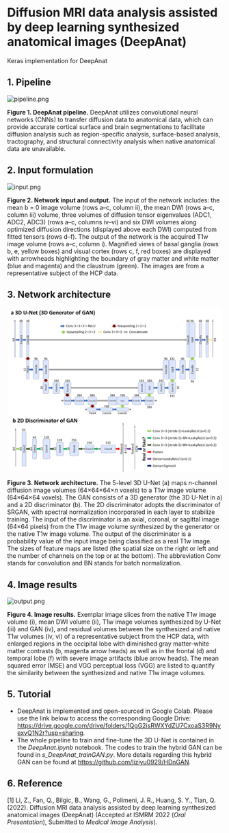 # Diffusion MRI data analysis assisted by deep learning synthesized anatomical images (DeepAnat) 
Keras implementation for DeepAnat



## 1. Pipeline

![pipeline.png](fig/pipeline.png)

**Figure 1. DeepAnat pipeline.** DeepAnat utilizes convolutional neural networks (CNNs) to transfer diffusion data to anatomical data, which can provide accurate cortical surface and brain segmentations to facilitate diffusion analysis such as region-specific analysis, surface-based analysis, tractography, and structural connectivity analysis when native anatomical data are unavailable.



## 2. Input formulation

![input.png](fig/input.png)

**Figure 2. Network input and output.** The input of the network includes: the mean b = 0 image volume (rows a–c, column ii), the mean DWI (rows a–c, column iii) volume, three volumes of diffusion tensor eigenvalues (ADC1, ADC2, ADC3) (rows a–c, columns iv–vi) and six DWI volumes along optimized diffusion directions (displayed above each DWI) computed from fitted tensors (rows d–f). The output of the network is the acquired T1w image volume (rows a–c, column i). Magnified views of basal ganglia (rows b, e, yellow boxes) and visual cortex (rows c, f, red boxes) are displayed with arrowheads highlighting the boundary of gray matter and white matter (blue and magenta) and the claustrum (green). The images are from a representative subject of the HCP data. 



## 3. Network architecture

![network.png](fig/network.png)

**Figure 3. Network architecture.** The 5-level 3D U-Net (a) maps *n*-channel diffusion image volumes (64×64×64×*n* voxels) to a T1w image volume (64×64×64 voxels). The GAN consists of a 3D generator (the 3D U-Net in a) and a 2D discriminator (b). The 2D discriminator adopts the discriminator of SRGAN, with spectral normalization incorporated in each layer to stabilize training. The input of the discriminator is an axial, coronal, or sagittal image (64×64 pixels) from the T1w image volume synthesized by the generator or the native T1w image volume. The output of the discriminator is a probability value of the input image being classified as a real T1w image. The sizes of feature maps are listed (the spatial size on the right or left and the number of channels on the top or at the bottom). The abbreviation Conv stands for convolution and BN stands for batch normalization.



## 4. Image results

![output.png](fig/output.png)

**Figure 4. Image results.** Exemplar image slices from the native T1w image volume (i), mean DWI volume (ii), T1w image volumes synthesized by U-Net (iii) and GAN (iv), and residual volumes between the synthesized and native T1w volumes (iv, vi) of a representative subject from the HCP data, with enlarged regions in the occipital lobe with diminished gray matter-white matter contrasts (b, magenta arrow heads) as well as in the frontal (d) and temporal lobe (f) with severe image artifacts (blue arrow heads). The mean squared error (MSE) and VGG perceptual loss (VGG) are listed to quantify the similarity between the synthesized and native T1w image volumes.



## 5. Tutorial

- DeepAnat is implemented and open-sourced in Google Colab. Please use the link below to access the corresponding Google Drive: https://drive.google.com/drive/folders/1QgG2isRWXYdZU7CxoaS3R9NyexvQ1N2r?usp=sharing.
- The whole pipeline to train and fine-tune the 3D U-Net is contained in the *DeepAnat.ipynb* notebook. The codes to train the hybrid GAN can be found in *s_DeepAnat_trainGAN.py*. More details regarding this hybrid GAN can be found at https://github.com/liziyu0929/HDnGAN. 



## 6. Reference

[1]  Li, Z., Fan, Q., Bilgic, B., Wang, G., Polimeni, J. R., Huang, S. Y., Tian, Q. (2022). Diffusion MRI data analysis assisted by deep learning synthesized anatomical images (DeepAnat) (Accepted at ISMRM 2022 (*Oral Presentation*), Submitted to *Medical Image Analysis*).

